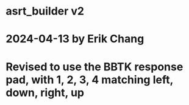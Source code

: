 # asrt_builder v2
# 2024-04-13 by Erik Chang
# Revised to use the BBTK response pad, with 1, 2, 3, 4 matching left, down, right, up
